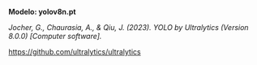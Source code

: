 **Modelo: yolov8n.pt**

*Jocher, G., Chaurasia, A., & Qiu, J. (2023). YOLO by Ultralytics (Version 8.0.0) [Computer software].*

https://github.com/ultralytics/ultralytics



